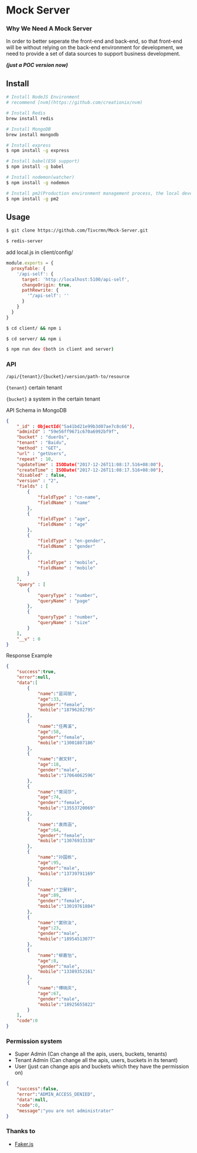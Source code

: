 Mock Server
============

### Why We Need A Mock Server

In order to better seperate the front-end and back-end, so that front-end will be without relying on the back-end environment for development, we need to provide a set of data sources to support business development.

***(just a POC version now)***

## Install

```bash
# Install NodeJS Environment
# recommend [nvm](https://github.com/creationix/nvm)

# Install Redis
brew install redis

# Install MongoDB
brew install mongodb

# Install express
$ npm install -g express

# Install babel(ES6 support)
$ npm install -g babel

# Install nodemon(watcher)
$ npm install -g nodemon

# Install pm2(Production environment management process, the local development can not be installed)
$ npm install -g pm2
```

## Usage
```bash
$ git clone https://github.com/Tivcrmn/Mock-Server.git

$ redis-server

```
add local.js in client/config/
```js
module.exports = {
  proxyTable: {
    '/api-self': {
      target: 'http://localhost:5100/api-self',
      changeOrigin: true,
      pathRewrite: {
        '^/api-self': ''
      }
    }
  }
}
```

```bash
$ cd client/ && npm i

$ cd server/ && npm i

$ npm run dev (both in client and server)
```


### API

`/api/{tenant}/{bucket}/version/path-to/resource`

`{tenant}` certain tenant

`{bucket}` a system in the certain tenant

API Schema in MongoDB

```json
{
    "_id" : ObjectId("5a41bd21e99b3d07ae7c8c66"),
    "adminId" : "59e56ff9671c670a6992bf9f",
    "bucket" : "duerOs",
    "tenant" : "Baidu",
    "method" : "GET",
    "url" : "getUsers",
    "repeat" : 10,
    "updateTime" : ISODate("2017-12-26T11:08:17.516+08:00"),
    "createTime" : ISODate("2017-12-26T11:08:17.516+08:00"),
    "disabled" : false,
    "version" : "2",
    "fields" : [
        {
            "fieldType" : "cn-name",
            "fieldName" : "name"
        },
        {
            "fieldType" : "age",
            "fieldName" : "age"
        },
        {
            "fieldType" : "en-gender",
            "fieldName" : "gender"
        },
        {
            "fieldType" : "mobile",
            "fieldName" : "mobile"
        }
    ],
    "query" : [
        {
            "queryType" : "number",
            "queryName" : "page"
        },
        {
            "queryType" : "number",
            "queryName" : "size"
        }
    ],
    "__v" : 0
}
```

Response Example

```json
{
    "success":true,
    "error":null,
    "data":[
        {
            "name":"苗润丽",
            "age":33,
            "gender":"female",
            "mobile":"18796202795"
        },
        {
            "name":"任苒溪",
            "age":58,
            "gender":"female",
            "mobile":"13001807186"
        },
        {
            "name":"谢文轩",
            "age":18,
            "gender":"male",
            "mobile":"17064062596"
        },
        {
            "name":"常润莎",
            "age":74,
            "gender":"female",
            "mobile":"13553720069"
        },
        {
            "name":"袁雨涵",
            "age":64,
            "gender":"female",
            "mobile":"13076933338"
        },
        {
            "name":"孙国栋",
            "age":95,
            "gender":"male",
            "mobile":"13739791169"
        },
        {
            "name":"卫昊轩",
            "age":89,
            "gender":"female",
            "mobile":"13019761804"
        },
        {
            "name":"窦欣汝",
            "age":23,
            "gender":"male",
            "mobile":"18954513077"
        },
        {
            "name":"柳嘉怡",
            "age":8,
            "gender":"male",
            "mobile":"13389352161"
        },
        {
            "name":"傅晓庆",
            "age":67,
            "gender":"male",
            "mobile":"18925655822"
        }
    ],
    "code":0
}
```

### Permission system

- Super Admin (Can change all the apis, users, buckets, tenants)
- Tenant Admin (Can change all the apis, users, buckets in its tenant)
- User (just can change apis and buckets which they have the permission on)

```json
{
    "success":false,
    "error":"ADMIN_ACCESS_DENIED",
    "data":null,
    "code":0,
    "message":"you are not administrator"
}
```

### Thanks to

- [Faker.js](http://marak.github.io/faker.js/)
